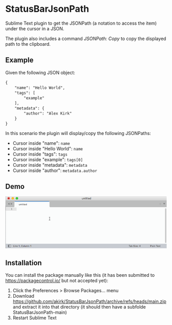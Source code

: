 # StatusBarJsonPath
Sublime Text plugin to get the JSONPath (a notation to access the item) under the cursor in a JSON.

The plugin also includes a command _JSONPath: Copy_ to copy the displayed path to the clipboard.

## Example

Given the following JSON object:
```
{
	"name": "Hello World",
	"tags": [
		"example"
	],
	"metadata": {
		"author": "Alex Kirk"
	}
}
```
In this scenario the plugin will display/copy the following JSONPaths:

- Cursor inside "name": `name`
- Cursor inside "Hello World": `name`
- Cursor inside "tags": `tags`
- Cursor inside "example": `tags[0]`
- Cursor inside "metadata": `metadata`
- Cursor inside "author": `metadata.author`

## Demo
![screen recording](statusbarjsonpath.gif)

## Installation

You can install the package manually like this (it has been submitted to https://packagecontrol.io/ but not accepted yet):

1. Click the Preferences > Browse Packages… menu
2. Download https://github.com/akirk/StatusBarJsonPath/archive/refs/heads/main.zip and extract it into that directory (it should then have a subfolde StatusBarJsonPath-main)
3. Restart Sublime Text
